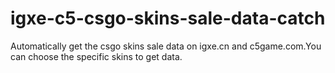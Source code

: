 # igxe-c5-csgo-skins-sale-data-catch
Automatically get the csgo skins sale data on igxe.cn and c5game.com.You can choose the specific skins to get data.
